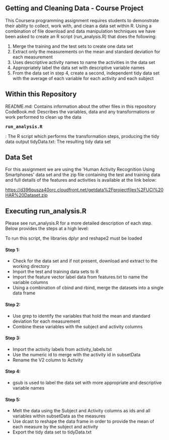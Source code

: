 ## Getting and Cleaning Data - Course Project

This Coursera programming assignment requires students to demonstrate their ability to 
collect, work with, and clean a data set within R. Using a combination of file download and 
data manipulation techniques we have been asked to create an R script (run_analysis.R) 
that does the following:

1.  Merge the training and the test sets to create one data set
2.  Extract only the measurements on the mean and standard deviation for each measurement 
3.  Uses descriptive activity names to name the activities in the data set
4.  Appropriately label the data set with descriptive variable names
5.  From the data set in step 4, create a second, independent tidy data set with the average of 
    each variable for each activity and each subject


## Within this Repository
README.md: Contains information about the other files in this repository
CodeBook.md: Describes the variables, data and any transformations or work performed to clean up the data 
<pre>
<b>run_analysis.R</b>
</pre>
: The R script which performs the transformation steps, producing the tidy data output
tidyData.txt: The resulting tidy data set


## Data Set
For this assignment we are using the 'Human Activity Recognition Using Smartphones' data set and
the zip file containing the test and training data and full details of the features and activities
is available at the link below:

https://d396qusza40orc.cloudfront.net/getdata%2Fprojectfiles%2FUCI%20HAR%20Dataset.zip


## Executing run_analysis.R
Please see run_analysis.R for a more detailed description of each step. Below provides the steps at a high level:

To run this script, the libraries dplyr and reshape2 must be loaded

#### Step 1:
* Check for the data set and if not present, download and extract to the working directory
* Import the test and training data sets to R 
* Import the feature vector label data from features.txt to name the variable columns
* Using a combination of cbind and rbind, merge the datasets into a single data frame

#### Step 2:
* Use grep to identify the variables that hold the mean and standard deviation for each measurement 
* Combine these variables with the subject and activity columns

#### Step 3:
* Import the activity labels from activity_labels.txt
* Use the numeric id to merge with the activity id in subsetData
* Rename the V2 column to Activity

#### Step 4:
* gsub is used to label the data set with more appropriate and descriptive variable names

#### Step 5:
* Melt the data using the Subject and Activity columns as ids and all variables within subsetData as the measures
* Use dcast to reshape the data frame in order to provide the mean of each measure by the subject and activity
* Export the tidy data set to tidyData.txt


